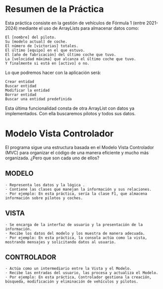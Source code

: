 # **Resumen de la Práctica**
Esta práctica consiste en la gestión de vehículos de Fórmula 1 (entre 2021-2024) mediante el uso de ArrayLists para almacenar datos como:

    El [nombre] del piloto.
    Su [modelo actual] de coche.
    El número de [victorias] totales.
    El último [equipo] en el que estuvo.
    El [año de fabricación] del último coche que tuvo.
    La [velocidad máxima] que alcanza el último coche que tuvo.
    Y finalmente si está en [activo] o no.

Lo que podremos hacer con la aplicación será:

    Crear entidad
    Buscar entidad
    Modificar la entidad
    Borrar entidad
    Buscar una entidad predefinida

Esta última funcionalidad consta de otra ArrayList con datos ya implementados. Con ella buscaremos pilotos y todos sus datos.

# **Modelo Vista Controlador**
El programa sigue una estructura basada en el Modelo Vista Controlador (MVC) para organizar el código de una manera eficiente y mucho más organizada. ¿Pero que son cada uno de ellos?

## **MODELO**

    · Representa los datos y la lógica .
    · Contiene las clases que manejan la información y sus relaciones.
    · Por ejemplo: En esta práctica, sería la clase F1, que almacena información sobre pilotos y coches.
    
## **VISTA**

    · Se encarga de la interfaz de usuario y la presentación de la información.
    · Recibe los datos del modelo y los muestra de manera adecuada.
    · Por ejemplo: En esta práctica, la consola actúa como la vista, mostrando mensajes y solicitando datos al usuario.
    
## **CONTROLADOR**

    · Actúa como un intermediario entre la Vista y el Modelo.
    · Recibe las entradas del usuario, las procesa y actualiza el Modelo.
    · Por ejemplo: En esta práctica, Controlador gestiona la creación, búsqueda, modificación y eliminación de vehículos y pilotos.

